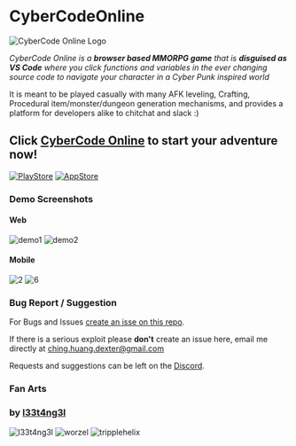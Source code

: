 
# CyberCodeOnline
![CyberCode Online Logo](/resources/logo-black.png)

*CyberCode Online is a **browser based MMORPG game** that is **disguised as VS Code***
*where you click functions and variables in the ever changing source code to navigate your character in a Cyber Punk inspired world*

It is meant to be played casually with many AFK leveling, Crafting, Procedural item/monster/dungeon generation mechanisms, and provides a platform for developers alike to chitchat and slack :)

## Click [CyberCode Online](https://cybercodeonline.com/) to start your adventure now!

[![PlayStore](/resources/GooglePlayBadge.png)](https://play.google.com/store/apps/details?id=com.cybercodeonline.cybercode) [![AppStore](/resources/AppStoreBadge.png)](https://apps.apple.com/us/app/cybercode-online-text-mmo/id1541691332)

### Demo Screenshots

#### Web

![demo1](/resources/demo.png)
![demo2](/resources/demo2.png)

#### Mobile

![2](/resources/screenshot/2.jpg)
![6](/resources/screenshot/6.jpg)

### Bug Report / Suggestion

For Bugs and Issues [create an isse on this repo](https://github.com/DexterHuang/CyberCodeOnline/issues).

If there is a serious exploit please **don't** create an issue here, email me directly at [ching.huang.dexter@gmail.com](mailto:ching.huang.dexter@gmail.com)

Requests and suggestions can be left on the [Discord](https://discord.gg/JREx8xz).



### Fan Arts
### by [l33t4ng3l](https://github.com/l33t4ng3l)  
![l33t4ng3l](/resources/art/l33t4ng3l/l33t4ng3l-resize.jpg)
![worzel](/resources/art/l33t4ng3l/worzel-resize.jpg)
![tripplehelix](/resources/art/l33t4ng3l/tripplehelix-resize.jpg)
